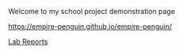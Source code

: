 <head>
    <link rel="shortcut icon" type="image/x-icon" href="favicon.png">
</head>

Welcome to my school project demonstration page

https://empire-penguin.github.io/empire-penguin/

[Lab Reports](https://empire-penguin.github.io/lab-reports)